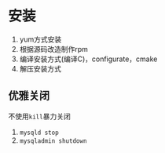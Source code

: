 # 安装

1. yum方式安装
2. 根据源码改造制作rpm
3. 编译安装方式(编译C)，configurate，cmake
4. 解压安装方式


优雅关闭
------
不使用`kill`暴力关闭<br>

1. `mysqld stop`
2. `mysqladmin shutdown`
